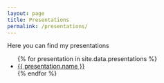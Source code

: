```yaml
---
layout: page
title: Presentations
permalink: /presentations/
---
```


Here you can find my presentations

<ul>
{% for presentation in site.data.presentations %}
  <li>
    <a href="https://github.com/{{ member.thessrb }}">
      {{ presentation.name }}
    </a>
  </li>
{% endfor %}
</ul>
